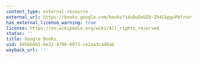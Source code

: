 ```yaml
---
content_type: external-resource
external_url: https://books.google.com/books?id=DuGoUZU-Zh4C&pg=PAfrontcover#v=onepage&q&f=false
has_external_license_warning: true
license: https://en.wikipedia.org/wiki/All_rights_reserved
status: ''
title: Google Books
uid: 505bb8b5-6e32-4796-8073-ce2aa3cad6ab
wayback_url: ''
---
```

